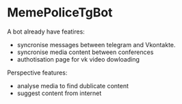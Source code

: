 # MemePoliceTgBot

A bot already have featires:

- syncronise messages between telegram and Vkontakte.
- syncronise media content between conferences
- authotisation page for vk video dowloading

Perspective features:
- analyse media to find dublicate content
- suggest content from internet
